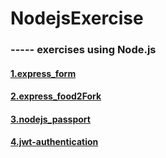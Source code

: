 # NodejsExercise


### ----- exercises using Node.js
    
#### [1.express_form](./express_form)

#### [2.express_food2Fork](./express_food2Fork)

#### [3.nodejs_passport](./nodejs_passport)

#### [4.jwt-authentication](http://github.com/levelopers/jwt-authentication)


